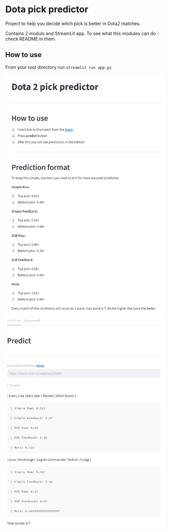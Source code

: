 # Dota pick predictor
Project to help you decide witch pick is better in Dota2 matches. 

Contains 2 moduls and StreamLit app. 
To see what this modules can do - check README in them. 

## How to use
From your root directory run `streamlit run app.py`

 ![image](img.png)
 ![image](img_1.png)

